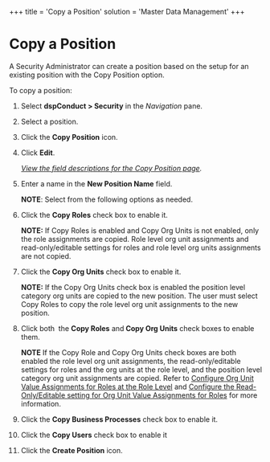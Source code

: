 +++
title = 'Copy a Position'
solution = 'Master Data Management'
+++

# Copy a Position

A Security Administrator can create a position based on the setup for an
existing position with the Copy Position option.

To copy a position:

1.  Select <span style="font-weight: bold;">dspConduct \>
    </span>**Security** in the *Navigation* pane.

2.  Select a position.

3.  Click the **Copy Position** icon.

4.  Click **Edit**.
    
    *[View the field descriptions for the Copy Position
    page](../Page_Desc/Copy_Position).*

5.  Enter a name in the **New Position Name** field.
    
    **NOTE**: Select from the following options as needed.

6.  Click the **Copy Roles** check box to enable it.
    
    **NOTE:** If Copy Roles is enabled and Copy Org Units is not
    enabled, only the role assignments are copied. Role level org unit
    assignments and read-only/editable settings for roles and role level
    org units assignments are not copied.

7.  Click the **Copy Org Units** check box to enable it.
    
    **NOTE:** If the Copy Org Units check box is enabled the position
    level category org units are copied to the new position. The user
    must select Copy Roles to copy the role level org unit assignments
    to the new position.

8.  Click both  the **Copy Roles<span style="font-weight: normal;">
    and</span> Copy Org Units** check boxes to enable them.
    
    **NOTE** If the Copy Role and Copy Org Units check boxes are both
    enabled the role level org unit assignments, the read-only/editable
    settings for roles and the org units at the role level, and the
    position level category org unit assignments are copied. Refer to
    [Configure Org Unit Value Assignments for Roles at the Role
    Level](Set_a_Roles_Org_Unit_Value_Assignments#Configure_Org_Unit_Value_Assignments__at_the_Role_Level)
    and [Configure the Read-Only/Editable setting for Org Unit Value
    Assignments for
    Roles](Set_a_Roles_Org_Unit_Value_Assignments#Configure_the_Read_Only_Editable_setting_for_Org_Unit_Value_Assignments_for_Roles)
    for more information.

9.  Click the **Copy Business Processes** check box to enable it.

10. Click the **Copy Users** check box to enable it

11. Click the **Create Position** icon.
